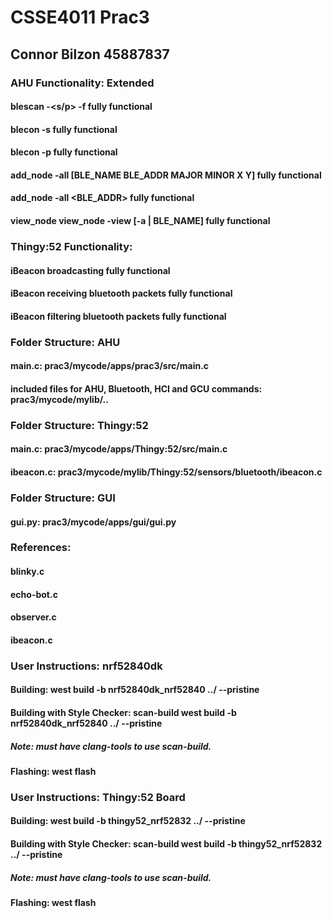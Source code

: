 # CSSE4011 Prac3

## Connor Bilzon 45887837

### AHU Functionality: Extended 
#### blescan -<s/p> -f <BLE ADDR> fully functional
#### blecon -s <BLE ADDR> fully functional
#### blecon -p fully functional
#### add_node -all [BLE_NAME BLE_ADDR MAJOR MINOR X Y] fully functional
#### add_node -all <BLE_ADDR> fully functional
#### view_node view_node -view [-a | BLE_NAME] fully functional

### Thingy:52 Functionality:
#### iBeacon broadcasting fully functional
#### iBeacon receiving bluetooth packets fully functional
#### iBeacon filtering bluetooth packets fully functional

### Folder Structure: AHU
#### main.c: prac3/mycode/apps/prac3/src/main.c
#### included files for AHU, Bluetooth, HCI and GCU commands: prac3/mycode/mylib/..

### Folder Structure: Thingy:52
#### main.c: prac3/mycode/apps/Thingy:52/src/main.c
#### ibeacon.c: prac3/mycode/mylib/Thingy:52/sensors/bluetooth/ibeacon.c

### Folder Structure: GUI
#### gui.py: prac3/mycode/apps/gui/gui.py

### References:
#### blinky.c
#### echo-bot.c
#### observer.c
#### ibeacon.c

### User Instructions: nrf52840dk
#### Building: west build -b nrf52840dk_nrf52840 ../<location to src folder> --pristine
#### Building with Style Checker: scan-build west build -b nrf52840dk_nrf52840 ../<location to src folder> --pristine
##### Note: must have clang-tools to use scan-build.
#### Flashing: west flash 

### User Instructions: Thingy:52 Board
#### Building: west build -b thingy52_nrf52832 ../<location to bluetooth folder> --pristine
#### Building with Style Checker: scan-build west build -b thingy52_nrf52832 ../<location to bluetooth folder> --pristine
##### Note: must have clang-tools to use scan-build.
#### Flashing: west flash